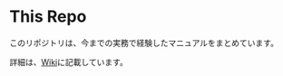 # This Repo

このリポジトリは、今までの実務で経験したマニュアルをまとめています。

詳細は、[Wiki](https://github.com/kk185251/ManualonMyResource/wiki)に記載しています。
